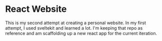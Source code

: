 # React Website

This is my second attempt at creating a personal website. In my first attempt, I used sveltekit and learned a lot. I'm keeping that repo as reference and am scaffolding up a new react app for the current iteration.
